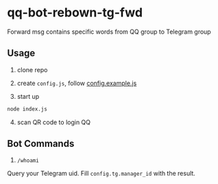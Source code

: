 # qq-bot-rebown-tg-fwd

Forward msg contains specific words from QQ group to Telegram group

## Usage

1. clone repo

2. create `config.js`, follow [config.example.js](/config.example.js)

3. start up

```bash
node index.js
```
4. scan QR code to login QQ

## Bot Commands

1. `/whoami`

Query your Telegram uid. Fill `config.tg.manager_id` with the result.
